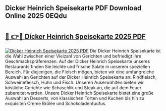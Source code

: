 ## Dicker Heinrich Speisekarte PDF Download Online 2025 0EQdu

# <h2><a href="http://gccutt3.nevu.top/?p=Dicker+Heinrich+Speisekarte">🔗 👉🔴 Dicker Heinrich Speisekarte 2025 PDF</a></h2>

[![Dicker Heinrich Speisekarte 2025 PDF](https://i.imgur.com/dBaPXMq.png)](http://gccutt3.nevu.top/?p=Dicker+Heinrich+Speisekarte)
Die Dicker Heinrich Speisekarte ist die Wahl zwischen einer Vielzahl von Gerichten und befriedigt Ihre Geschmackspräferenzen. Auf der Dicker Heinrich Speisekarte unseres Restaurants finden Sie leichte und frische Salate in unserem speziellen Bereich. Für diejenigen, die Fleisch mögen, bieten wir eine umfangreiche Auswahl an Gerichten auf der Dicker Heinrich Speisekarte an: Rindfleisch, Schweinefleisch, Huhn und Fisch. Unseren Auserwählten bieten wir köstliche Gerichte wie Schaschlik und Steak an, die auf dem Feuer zubereitet werden. Unsere Dicker Heinrich Speisekarte bietet eine große Auswahl an Desserts, von klassischen Torten und Kuchen bis hin zu exquisiten Crème Brûlée und Schokoladenfuufus.

